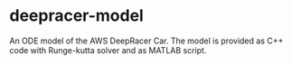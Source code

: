 # deepracer-model
An ODE model of the AWS DeepRacer Car. The model is provided as C++ code with Runge-kutta solver and as MATLAB script.
